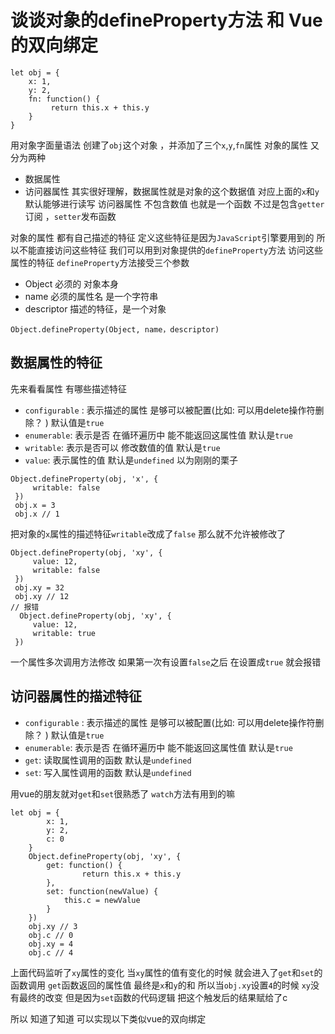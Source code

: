 # 谈谈对象的defineProperty方法 和 Vue的双向绑定


```
let obj = {
    x: 1,
    y: 2,
    fn: function() {
         return this.x + this.y        
    }
}
```
用对象字面量语法 创建了`obj`这个对象 ，并添加了三个`x`,`y`,`fn`属性
对象的属性 又分为两种
* 数据属性
* 访问器属性
其实很好理解，数据属性就是对象的这个数据值 对应上面的`x`和`y` 默认能够进行读写 
访问器属性 不包含数值 也就是一个函数 不过是包含`getter`订阅 ，`setter`发布函数

对象的属性 都有自己描述的特征 定义这些特征是因为`JavaScript`引擎要用到的 所以不能直接访问这些特征
我们可以用到对象提供的`defineProperty`方法 访问这些属性的特征
`defineProperty`方法接受三个参数
* Object 必须的 对象本身
* name 必须的属性名 是一个字符串
* descriptor 描述的特征，是一个对象

```
Object.defineProperty(Object, name，descriptor)
```
## 数据属性的特征
先来看看属性 有哪些描述特征
* `configurable` : 表示描述的属性 是够可以被配置(比如: 可以用delete操作符删除？ ) 默认值是`true`
* `enumerable`: 表示是否 在循环遍历中 能不能返回这属性值 默认是`true`
* `writable`: 表示是否可以 修改数值的值 默认是`true`
* `value`: 表示属性的值 默认是`undefined`
以为刚刚的栗子
```
Object.defineProperty(obj, 'x', {
     writable: false
 })
 obj.x = 3
 obj.x // 1 
```
把对象的`x`属性的描述特征`writable`改成了`false` 那么就不允许被修改了

```
Object.defineProperty(obj, 'xy', {
     value: 12,
     writable: false
 })
 obj.xy = 32
 obj.xy // 12
// 报错
  Object.defineProperty(obj, 'xy', {
     value: 12,
     writable: true
 })
```
一个属性多次调用方法修改 如果第一次有设置`false`之后 在设置成`true` 就会报错

## 访问器属性的描述特征
* `configurable` : 表示描述的属性 是够可以被配置(比如: 可以用delete操作符删除？ ) 默认值是`true`
* `enumerable`: 表示是否 在循环遍历中 能不能返回这属性值 默认是`true`
* `get`: 读取属性调用的函数 默认是`undefined`
* `set`: 写入属性调用的函数 默认是`undefined`

用vue的朋友就对`get`和`set`很熟悉了   `watch`方法有用到的嘛
```
let obj = {
        x: 1,
        y: 2,
        c: 0
    }
    Object.defineProperty(obj, 'xy', {
        get: function() {
                return this.x + this.y
        },
        set: function(newValue) {
            this.c = newValue
        }
    })
    obj.xy // 3
    obj.c // 0
    obj.xy = 4
    obj.c // 4
```
上面代码监听了`xy`属性的变化  当`xy`属性的值有变化的时候 就会进入了`get`和`set`的函数调用
`get`函数返回的属性值 最终是`x`和`y`的和
所以当`obj.xy`设置`4`的时候 `xy`没有最终的改变
但是因为`set`函数的代码逻辑 把这个触发后的结果赋给了c 

所以 知道了知道 可以实现以下类似vue的双向绑定